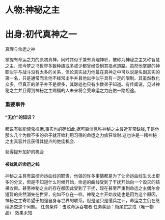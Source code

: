 # 人物:神秘之主

# 出身:初代真神之一
真理与命运之神

掌握有命运之力的原初真神，同时其似乎兼有真理神职，被称为神秘之主又称智慧之主，现今梦之书世界多数种族或多或少都曾经受到其指点道路。虽然他掌握的神职似乎与战斗没有太多的关系，但论真实战力他最在真神之中可以说是名副其实的第一名，只是通常而言他不经常出手并且他出手似乎具有一定的限制。其虽然教化众多，但真正的弟子并不是很多，其踪迹也只有少数弟子知道。有传闻说，见过神秘之主并且得到神秘之主赐福的人未来将会受命运之力庇佑一路坦途。

### 重要事件
#### “无价”的知识？
都说有钱能使鬼推磨,事实也的确如此,据可靠消息称神秘之主最近非常缺钱,于是他那么几个为数不多的弟子就开始利用习得的命运之力疯狂敛财.这也许是一睹神秘之主真容并且获得其提点的绝佳机会.

获得提升加护的机会

#### 被扰乱的命运之线
神秘之主具有监控命运曲线的职责，他做的许多事情都是为了让命运曲线生长出更多的分叉，但是不知道什么时候开始，命运的曲线受到了干扰开始向一个毁灭的结果收束。甚至神秘之主的存在都因此受到了干扰，现在甚至严重到命运之主偶尔会短暂的突然消失在世界，宛如不存在一样。神秘之主开始收徒也是因为这个原因，神秘之主寄希望于加强自身与世界的联系。但是这只是缓兵之计，命运之主仍在继续追查这个问题。
任务条件：击败命运吞噬者
任务奖励：衔尾蛇之戒（唯一物品） 效果未知

